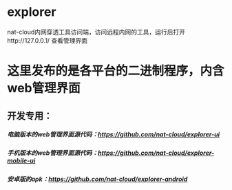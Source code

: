 # explorer
nat-cloud内网穿透工具访问端，访问远程内网的工具，运行后打开http://127.0.0.1/ 查看管理界面

这里发布的是各平台的二进制程序，内含web管理界面
========================================================================================
## 开发专用：
##### 电脑版本的web管理界面源代码：https://github.com/nat-cloud/explorer-ui
##### 手机版本的web管理界面源代码：https://github.com/nat-cloud/explorer-mobile-ui
##### 安卓版的apk：https://github.com/nat-cloud/explorer-android
